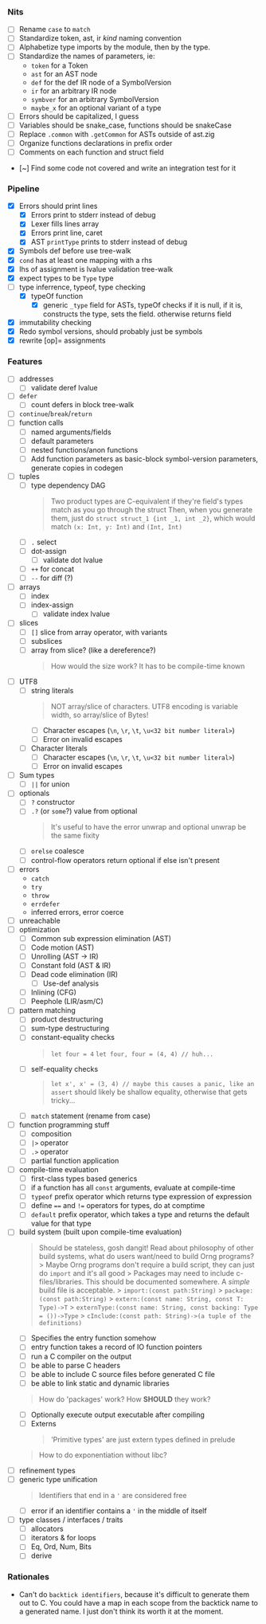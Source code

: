 ### Nits
- [ ] Rename `case` to `match`
- [ ] Standardize token, ast, ir *kind* naming convention
- [ ] Alphabetize type imports by the module, then by the type.
- [ ] Standardize the names of parameters, ie:
    - `token` for a Token
    - `ast` for an AST node
    - `def` for the def IR node of a SymbolVersion
    - `ir` for an arbitrary IR node
    - `symbver` for an arbitrary SymbolVersion
    - `maybe_x` for an optional variant of a type
- [ ] Errors should be capitalized, I guess
- [ ] Variables should be snake_case, functions should be snakeCase
- [ ] Replace `.common` with `.getCommon` for ASTs outside of ast.zig
- [ ] Organize functions declarations in prefix order
- [ ] Comments on each function and struct field
- [~] Find some code not covered and write an integration test for it

### Pipeline
- [x] Errors should print lines
    - [x] Errors print to stderr instead of debug
    - [x] Lexer fills lines array
    - [x] Errors print line, caret
    - [x] AST `printType` prints to stderr instead of debug
- [x] Symbols def before use tree-walk
- [x] `cond` has at least one mapping with a rhs
- [x] lhs of assignment is lvalue validation tree-walk
- [x] expect types to be `Type` type
- [ ] type inferrence, typeof, type checking
    - [x] typeOf function
        - [x] generic `_type` field for ASTs, typeOf checks if it is null, if it is, constructs the type, sets the field. otherwise returns field
- [x] immutability checking
- [x] Redo symbol versions, should probably just be symbols
- [x] rewrite [op]= assignments

### Features
- [ ] addresses
    - [ ] validate deref lvalue
- [ ] `defer`
    - [ ] count defers in block tree-walk
- [ ] `continue`/`break`/`return`
- [ ] function calls
    - [ ] named arguments/fields
    - [ ] default parameters
    - [ ] nested functions/anon functions
    - [ ] Add function parameters as basic-block symbol-version parameters, generate copies in codegen
- [ ] tuples
    - [ ] type dependency DAG
        > Two product types are C-equivalent if they're field's types match as you go through the struct
        > Then, when you generate them, just do `struct struct_1 {int _1, int _2}`, which would match `(x: Int, y: Int)` and `(Int, Int)`
    - [ ] `.` select
    - [ ] dot-assign
        - [ ] validate dot lvalue
    - [ ] `++` for concat
    - [ ] `--` for diff (?)
- [ ] arrays
    - [ ] index
    - [ ] index-assign
        - [ ] validate index lvalue
- [ ] slices
    - [ ] `[]` slice from array operator, with variants
    - [ ] subslices
    - [ ] array from slice? (like a dereference?)
        > How would the size work? It has to be compile-time known
- [ ] UTF8
    - [ ] string literals
        > NOT array/slice of characters. UTF8 encoding is variable width, so array/slice of Bytes!
        - [ ] Character escapes (`\n`, `\r`, `\t`, `\u<32 bit number literal>`)
        - [ ] Error on invalid escapes
    - [ ] Character literals
        - [ ] Character escapes (`\n`, `\r`, `\t`, `\u<32 bit number literal>`)
        - [ ] Error on invalid escapes
- [ ] Sum types
    - [ ] `||` for union
- [ ] optionals
    - [ ] `?` constructor
    - [ ] `.?` (or `some`?) value from optional
        > It's useful to have the error unwrap and optional unwrap be the same fixity
    - [ ] `orelse` coalesce
    - [ ] control-flow operators return optional if else isn't present
- [ ] errors
    - `catch`
    - `try`
    - `throw`
    - `errdefer`
    - inferred errors, error coerce
- [ ] unreachable
- [ ] optimization
    - [ ] Common sub expression elimination (AST)
    - [ ] Code motion (AST)
    - [ ] Unrolling (AST -> IR)
    - [ ] Constant fold (AST & IR)
    - [ ] Dead code elimination (IR)
        - [ ] Use-def analysis
    - [ ] Inlining (CFG)
    - [ ] Peephole (LIR/asm/C)
- [ ] pattern matching
    - [ ] product destructuring
    - [ ] sum-type destructuring
    - [ ] constant-equality checks
        > `let four = 4`
        > `let four, four = (4, 4) // huh...`
    - [ ] self-equality checks
        > `let x', x' = (3, 4) // maybe this causes a panic, like an assert`
        > should likely be shallow equality, otherwise that gets tricky...
    - [ ] `match` statement (rename from case)
- [ ] function programming stuff
    - [ ] composition
    - [ ] `|>` operator
    - [ ] `.>` operator
    - [ ] partial function application
- [ ] compile-time evaluation
    - [ ] first-class types based generics
    - [ ] if a function has all `const` arguments, evaluate at compile-time
    - [ ] `typeof` prefix operator which returns type expression of expression
    - [ ] define `==` and `!=` operators for types, do at comptime
    - [ ] `default` prefix operator, which takes a type and returns the default value for that type
- [ ] build system (built upon compile-time evaluation)
    > Should be stateless, gosh dangit!
    > Read about philosophy of other build systems, what do users want/need to build Orng programs?
        > Maybe Orng programs don't require a build script, they can just do `import` and it's all good
            > Packages may need to include c-files/libraries. This should be documented somewhere. A *simple* build file is acceptable.
        > `import:(const path:String)`
        > `package:(const path:String)`
        > `extern:(const name: String, const T: Type)->T`
        > `externType:(const name: String, const backing: Type = ())->Type`
        > `cInclude:(const path: String)->(a tuple of the definitions)`
    - [ ] Specifies the entry function somehow
    - [ ] entry function takes a record of IO function pointers
    - [ ] run a C compiler on the output
    - [ ] be able to parse C headers
    - [ ] be able to include C source files before generated C file
    - [ ] be able to link static and dynamic libraries
    > How do 'packages' work? How **SHOULD** they work?
    - [ ] Optionally execute output executable after compiling
    - [ ] Externs
        > 'Primitive types' are just extern types defined in prelude
    > How to do exponentiation without libc?
- [ ] refinement types
- [ ] generic type unification
    > Identifiers that end in a `'` are considered free
    - [ ] error if an identifier contains a `'` in the middle of itself
- [ ] type classes / interfaces / traits
    - [ ] allocators
    - [ ] iterators & for loops
    - [ ] Eq, Ord, Num, Bits
    - [ ] derive

### Rationales
- Can't do `backtick identifiers`, because it's difficult to generate them out to C. You could have a map in each scope from the backtick name to a generated name. I just don't think its worth it at the moment.